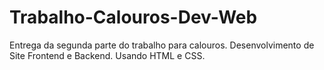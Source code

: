 # Trabalho-Calouros-Dev-Web
Entrega da segunda parte do trabalho para calouros. Desenvolvimento de Site Frontend e Backend. Usando HTML e CSS.
